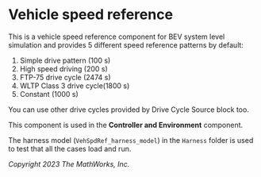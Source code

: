 # Vehicle speed reference

This is a vehicle speed reference component for
BEV system level simulation
and provides 5 different speed reference patterns by default:

1. Simple drive pattern (100 s)
2. High speed driving (200 s)
3. FTP-75 drive cycle (2474 s)
4. WLTP Class 3  drive cycle(1800 s)
5. Constant (1000 s)

You can use other drive cycles provided by
Drive Cycle Source block too.

This component is used in the **Controller and Environment** component.

The harness model (`VehSpdRef_harness_model`)
in the `Harness` folder is used to test that
all the cases load and run.

_Copyright 2023 The MathWorks, Inc._

